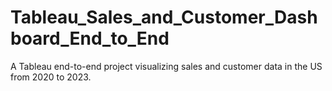 # Tableau_Sales_and_Customer_Dashboard_End_to_End
A Tableau end-to-end project visualizing sales and customer data in the US from 2020 to 2023.
